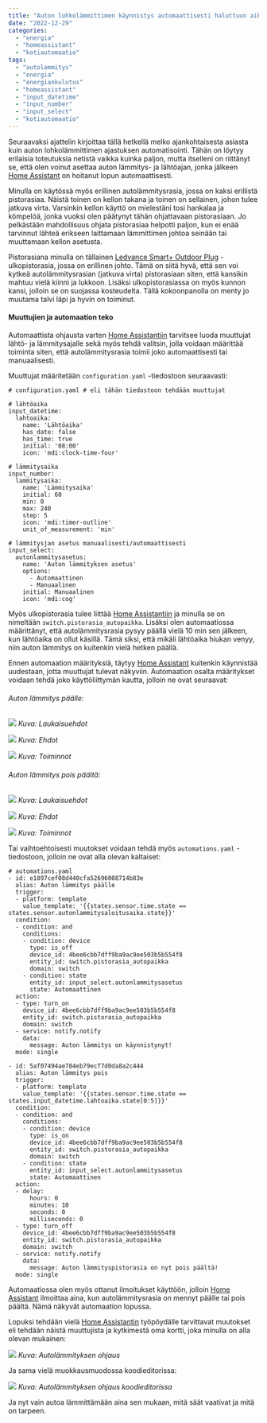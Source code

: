 ```yaml
---
title: "Auton lohkolämmittimen käynnistys automaattisesti haluttuun aikaan"
date: "2022-12-29"
categories: 
  - "energia"
  - "homeassistant"
  - "kotiautomaatio"
tags: 
  - "autolammitys"
  - "energia"
  - "energiankulutus"
  - "homeassistant"
  - "input_datetime"
  - "input_number"
  - "input_select"
  - "kotiautomaatio"
---
```


Seuraavaksi ajattelin kirjoittaa tällä hetkellä melko ajankohtaisesta asiasta kuin auton lohkolämmittimen ajastuksen automatisointi. Tähän on löytyy erilaisia toteutuksia netistä vaikka kuinka paljon, mutta itselleni on riittänyt se, että olen voinut asettaa auton lämmitys- ja lähtöajan, jonka jälkeen [Home Assistant](https://www.home-assistant.io/) on hoitanut lopun automaattisesti.

Minulla on käytössä myös erillinen autolämmitysrasia, jossa on kaksi erillistä pistorasiaa. Näistä toinen on kellon takana ja toinen on sellainen, johon tulee jatkuva virta. Varsinkin kellon käyttö on mielestäni tosi hankalaa ja kömpelöä, jonka vuoksi olen päätynyt tähän ohjattavaan pistorasiaan. Jo pelkästään mahdollisuus ohjata pistorasiaa helpotti paljon, kun ei enää tarvinnut lähteä erikseen laittamaan lämmittimen johtoa seinään tai muuttamaan kellon asetusta.

Pistorasiana minulla on tällainen [Ledvance Smart+ Outdoor Plug](https://hintaseuranta.fi/lyhdyt-ja-ulkovalaisimet/ledvance-smart-plus-outdoor-plug-eu-zigbee/8626997) [](https://www.proshop.fi/Smart-Home-Aelykoti/LEDVANCE-Smart-Outdoor-Plug-EU-Zigbee/2799786)\-ulkopistorasia, jossa on erillinen johto. Tämä on siitä hyvä, että sen voi kytkeä autolämmitysrasian (jatkuva virta) pistorasiaan siten, että kansikin mahtuu vielä kiinni ja lukkoon. Lisäksi ulkopistorasiassa on myös kunnon kansi, jolloin se on suojassa kosteudelta. Tällä kokoonpanolla on menty jo muutama talvi läpi ja hyvin on toiminut.

#### Muuttujien ja automaation teko

Automaattista ohjausta varten [Home Assistantiin](https://www.home-assistant.io/) tarvitsee luoda muuttujat lähtö- ja lämmitysajalle sekä myös tehdä valitsin, jolla voidaan määrittää toiminta siten, että autolämmitysrasia toimii joko automaattisesti tai manuaalisesti.

Muuttujat määritetään `configuration.yaml` -tiedostoon seuraavasti:

```
# configuration.yaml # eli tähän tiedostoon tehdään muuttujat

# lähtöaika
input_datetime:
  lahtoaika:
    name: 'Lähtöaika'
    has_date: false
    has_time: true
    initial: '08:00'
    icon: 'mdi:clock-time-four'

# lämmitysaika
input_number:
  lammitysaika:
    name: 'Lämmitysaika'
    initial: 60
    min: 0
    max: 240
    step: 5
    icon: 'mdi:timer-outline'
    unit_of_measurement: 'min'

# lämmitysjan asetus manuaalisesti/automaattisesti
input_select:
  autonlammitysasetus:
    name: 'Auton lämmityksen asetus'
    options:
      - Automaattinen
      - Manuaalinen
    initial: Manuaalinen
    icon: 'mdi:cog'
```

Myös ulkopistorasia tulee liittää [Home Assistantiin](https://www.home-assistant.io/) ja minulla se on nimeltään `switch.pistorasia_autopaikka`. Lisäksi olen automaatiossa määrittänyt, että autolämmitysrasia pysyy päällä vielä 10 min sen jälkeen, kun lähtöaika on ollut käsillä. Tämä siksi, että mikäli lähtöaika hiukan venyy, niin auton lämmitys on kuitenkin vielä hetken päällä.

Ennen automaation määrityksiä, täytyy [Home Assistant](https://www.home-assistant.io/) kuitenkin käynnistää uudestaan, jotta muuttujat tulevat näkyviin. Automaation osalta määritykset voidaan tehdä joko käyttöliittymän kautta, jolloin ne ovat seuraavat:

###### Auton lämmitys päälle:

![](/images/auton-lammityspistorasian-kaynnistys-automaattisesti-haluttuun-aikaan/kuva1.png)
_Kuva: Laukaisuehdot_

![](/images/auton-lammityspistorasian-kaynnistys-automaattisesti-haluttuun-aikaan/kuva2.png)
_Kuva: Ehdot_

![](/images/auton-lammityspistorasian-kaynnistys-automaattisesti-haluttuun-aikaan/kuva3.png)
_Kuva: Toiminnot_

###### Auton lämmitys pois päältä:

![](/images/auton-lammityspistorasian-kaynnistys-automaattisesti-haluttuun-aikaan/kuva4.png)
_Kuva: Laukaisuehdot_

![](/images/auton-lammityspistorasian-kaynnistys-automaattisesti-haluttuun-aikaan/kuva5.webp)
_Kuva: Ehdot_

![](/images/auton-lammityspistorasian-kaynnistys-automaattisesti-haluttuun-aikaan/kuva7.webp)
_Kuva: Toiminnot_

Tai vaihtoehtoisesti muutokset voidaan tehdä myös `automations.yaml` -tiedostoon, jolloin ne ovat alla olevan kaltaiset:

```
# automations.yaml
- id: e1897cef08d440cfa52696008714b83e
  alias: Auton lämmitys päälle
  trigger:
  - platform: template
    value_template: '{{states.sensor.time.state == states.sensor.autonlammitysaloitusaika.state}}'
  condition:
  - condition: and
    conditions:
    - condition: device
      type: is_off
      device_id: 4bee6cbb7dff9ba9ac9ee503b5b554f8
      entity_id: switch.pistorasia_autopaikka
      domain: switch
    - condition: state
      entity_id: input_select.autonlammitysasetus
      state: Automaattinen
  action:
  - type: turn_on
    device_id: 4bee6cbb7dff9ba9ac9ee503b5b554f8
    entity_id: switch.pistorasia_autopaikka
    domain: switch
  - service: notify.notify
    data:
      message: Auton lämmitys on käynnistynyt!
  mode: single

- id: 5af07494ae784eb79ecf7d0da8a2c444
  alias: Auton lämmitys pois
  trigger:
  - platform: template
    value_template: '{{states.sensor.time.state == states.input_datetime.lahtoaika.state[0:5]}}'
  condition:
  - condition: and
    conditions:
    - condition: device
      type: is_on
      device_id: 4bee6cbb7dff9ba9ac9ee503b5b554f8
      entity_id: switch.pistorasia_autopaikka
      domain: switch
    - condition: state
      entity_id: input_select.autonlammitysasetus
      state: Automaattinen
  action:
  - delay:
      hours: 0
      minutes: 10
      seconds: 0
      milliseconds: 0
  - type: turn_off
    device_id: 4bee6cbb7dff9ba9ac9ee503b5b554f8
    entity_id: switch.pistorasia_autopaikka
    domain: switch
  - service: notify.notify
    data:
      message: Auton lämmityspistorasia on nyt pois päältä!
  mode: single
```

Automaatiossa olen myös ottanut ilmoitukset käyttöön, jolloin [Home Assistant](https://www.home-assistant.io/) ilmoittaa aina, kun autolämmitysrasia on mennyt päälle tai pois päältä. Nämä näkyvät automaation lopussa.

Lopuksi tehdään vielä [Home Assistantin](https://www.home-assistant.io/) työpöydälle tarvittavat muutokset eli tehdään näistä muuttujista ja kytkimestä oma kortti, joka minulla on alla olevan mukainen:

![](/images/auton-lammityspistorasian-kaynnistys-automaattisesti-haluttuun-aikaan/kuva8.webp)
_Kuva: Autolämmityksen ohjaus_

Ja sama vielä muokkausmuodossa koodieditorissa:

![](/images/auton-lammityspistorasian-kaynnistys-automaattisesti-haluttuun-aikaan/kuva9.webp)
_Kuva: Autolämmityksen ohjaus koodieditorissa_

Ja nyt vain autoa lämmittämään aina sen mukaan, mitä säät vaativat ja mitä on tarpeen.

